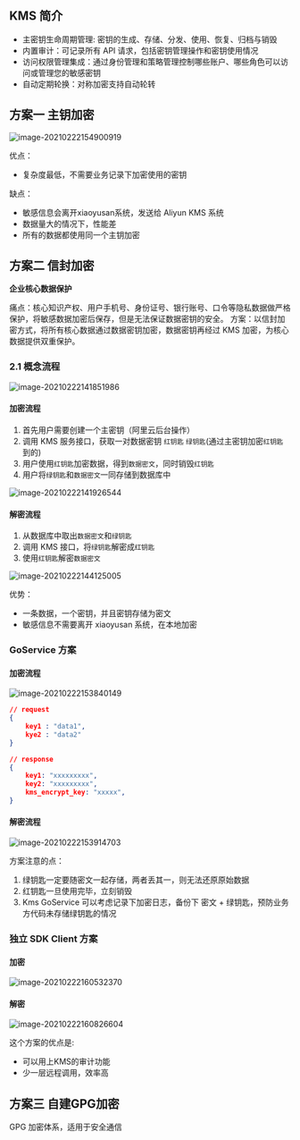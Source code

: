 ## KMS 简介

- 主密钥生命周期管理: 密钥的生成、存储、分发、使用、恢复、归档与销毁
- 内置审计：可记录所有 API 请求，包括密钥管理操作和密钥使用情况
- 访问权限管理集成：通过身份管理和策略管理控制哪些账户、哪些角色可以访问或管理您的敏感密钥
- 自动定期轮换：对称加密支持自动轮转

## 方案一 主钥加密

![image-20210222154900919](https://img.codekissyoung.com/2021/02/22/335b7df5cb82fc88f7a1a442dbc4e408.png)

优点：

- 复杂度最低，不需要业务记录下加密使用的密钥

缺点：

- 敏感信息会离开xiaoyusan系统，发送给 Aliyun KMS 系统
- 数据量大的情况下，性能差
- 所有的数据都使用同一个主钥加密

## 方案二 信封加密

**企业核心数据保护**

痛点：核心知识产权、用户手机号、身份证号、银行账号、口令等隐私数据做严格保护，将敏感数据加密后保存，但是无法保证数据密钥的安全。
方案：以信封加密方式，将所有核心数据通过数据密钥加密，数据密钥再经过 KMS 加密，为核心数据提供双重保护。

### 2.1 概念流程

![image-20210222141851986](https://img.codekissyoung.com/2021/02/22/ee4a8b14844c98c1ea6393f78aa01bbf.png)

#### 加密流程

1. 首先用户需要创建一个主密钥（阿里云后台操作）
2. 调用 KMS 服务接口，获取一对数据密钥 `红钥匙` `绿钥匙`(通过主密钥加密`红钥匙`到的)
3. 用户使用`红钥匙`加密数据，得到`数据密文`，同时销毁`红钥匙`
4. 用户将`绿钥匙`和`数据密文`一同存储到数据库中

![image-20210222141926544](https://img.codekissyoung.com/2021/02/22/bac25942768f0b981257fb83f414a277.png)

#### 解密流程

1. 从数据库中取出`数据密文`和`绿钥匙`
2. 调用 KMS 接口，将`绿钥匙`解密成`红钥匙`
3. 使用`红钥匙`解密`数据密文`

![image-20210222144125005](https://img.codekissyoung.com/2021/02/22/ca4a181a23641c43ff78376d547a3489.png)

优势：

- 一条数据，一个密钥，并且密钥存储为密文
- 敏感信息不需要离开 xiaoyusan 系统，在本地加密

### GoService 方案

#### 加密流程

![image-20210222153840149](https://img.codekissyoung.com/2021/02/22/15f77355bb0667944be501569d1638ee.png)

```json
// request
{
    key1 : "data1",
    kye2 : "data2"
}

// response
{
    key1: "xxxxxxxxx",
    key2: "xxxxxxxxx",
    kms_encrypt_key: "xxxxx",
}
```

#### 解密流程

![image-20210222153914703](https://img.codekissyoung.com/2021/02/22/2f56601d09d40b90b1fce78eba72f4eb.png)

方案注意的点：

1. 绿钥匙一定要随密文一起存储，两者丢其一，则无法还原原始数据
2. 红钥匙一旦使用完毕，立刻销毁
3. Kms GoService 可以考虑记录下加密日志，备份下 密文 + 绿钥匙，预防业务方代码未存储绿钥匙的情况 

### 独立 SDK Client 方案

#### 加密

![image-20210222160532370](https://img.codekissyoung.com/2021/02/22/11ce844e80eb6c80dba7af976fd4c0eb.png)

#### 解密

![image-20210222160826604](https://img.codekissyoung.com/2021/02/22/28aba6489219df68ecc4f3b2281d3e37.png)

这个方案的优点是:

- 可以用上KMS的审计功能
- 少一层远程调用，效率高

## 方案三 自建GPG加密

GPG 加密体系，适用于安全通信

